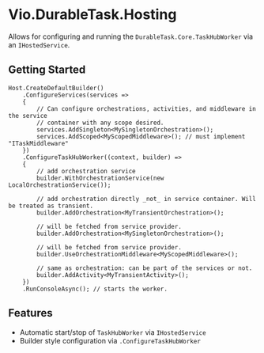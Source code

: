 # Vio.DurableTask.Hosting

Allows for configuring and running the `DurableTask.Core.TaskHubWorker` via an `IHostedService`.

## Getting Started

``` CSharp
Host.CreateDefaultBuilder()
    .ConfigureServices(services =>
    {
        // Can configure orchestrations, activities, and middleware in the service
        // container with any scope desired.
        services.AddSingleton<MySingletonOrchestration>();
        services.AddScoped<MyScopedMiddleware>(); // must implement "ITaskMiddleware"
    })
    .ConfigureTaskHubWorker((context, builder) =>
    {
        // add orchestration service
        builder.WithOrchestrationService(new LocalOrchestrationService());

        // add orchestration directly _not_ in service container. Will be treated as transient.
        builder.AddOrchestration<MyTransientOrchestration>();

        // will be fetched from service provider.
        builder.AddOrchestration<MySingletonOrchestration>();

        // will be fetched from service provider.
        builder.UseOrchestrationMiddleware<MyScopedMiddleware>();

        // same as orchestration: can be part of the services or not.
        builder.AddActivity<MyTransientActivity>();
    })
    .RunConsoleAsync(); // starts the worker.
```

## Features

- Automatic start/stop of `TaskHubWorker` via `IHostedService`
- Builder style configuration via `.ConfigureTaskHubWorker`
